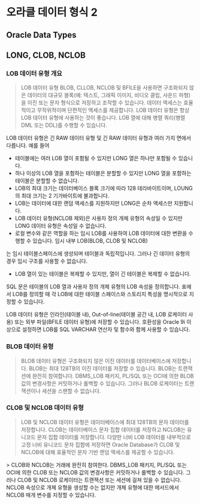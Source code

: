 # 오라클 데이터 형식 2
## Oracle Data Types
## LONG, CLOB, NCLOB
### LOB 데이터 유형 개요

>LOB 데이터 유형 BLOB, CLLOB, NCLOB 및 BFILE을 사용하면 구조화되지 않은 데이터의 대규모 블록(예: 텍스트, 그래픽 이미지, 비디오 클립, 사운드 파형)을 이진 또는 문자 형식으로 저장하고 조작할 수 있습니다. 데이터 액세스는 효율적이고 무작위적이며 단편적인 액세스를 제공합니다. LOB 데이터 유형은 항상 LOB 데이터 유형에 사용하는 것이 좋습니다. LOB 열에 대해 병렬 쿼리(병렬 DML 또는 DDL)를 수행할 수 있습니다.

LOB 데이터 유형은 긴 RAW 데이터 유형 및 긴 RAW 데이터 유형과 여러 가지 면에서 다릅니다. 예를 들어 

  - 테이블에는 여러 LOB 열이 포함될 수 있지만 LONG 열은 하나만 포함될 수 있습니다. ​
  - 하나 이상의 LOB 열을 포함하는 테이블은 분할할 수 있지만 LONG 열을 포함하는 테이블은 분할할 수 없습니다.
  - LOB의 최대 크기는 데이터베이스 블록 크기에 따라 128 테라바이트이며, LOUNG의 최대 크기는 2 기가바이트에 불과합니다.
  - LOB는 데이터에 대한 랜덤 액세스를 지원하지만 LONG은 순차 액세스만 지원합니다.
  - LOB 데이터 유형(NCLOB 제외)은 사용자 정의 개체 유형의 속성일 수 있지만 LONG 데이터 유형은 속성일 수 없습니다.
  - 로컬 변수와 같은 역할을 하는 임시 LOB를 사용하여 LOB 데이터에 대한 변환을 수행할 수 있습니다. 임시 내부 LOB(BLOB, CLOB 및 NCLOB)

는 임시 테이블스페이스에 생성되며 테이블과 독립적입니다. 그러나 긴 데이터 유형의 경우 임시 구조를 사용할 수 없습니다.

  - LOB 열이 있는 테이블은 복제할 수 있지만, 열이 긴 테이블은 복제할 수 없습니다.​

SQL 문은 테이블의 LOB 열과 사용자 정의 개체 유형의 LOB 속성을 정의합니다. 표에서 LOB를 정의할 때 각 LOB에 대한 테이블 스페이스와 스토리지 특성을 명시적으로 지정할 수 있습니다.

LOB 데이터 유형은 인라인(테이블 내), Out-of-line(테이블 공간 내, LOB 로케이터 사용) 또는 외부 파일(BFILE 데이터 유형)에 저장할 수 있습니다. 호환성을 Oracle 9i 이상으로 설정하면 LOB를 SQL VARCHAR 연산자 및 함수와 함께 사용할 수 있습니다.

### BLOB 데이터 유형

> BLOB 데이터 유형은 구조화되지 않은 이진 데이터를 데이터베이스에 저장합니다. BLOB는 최대 128TB의 이진 데이터를 저장할 수 있습니다. BLOB는 트랜잭션에 완전히 참여합니다. DBMS_LOB 패키지, PL/SQL 또는 OCI에 의한 BLOB 값의 변경사항은 커밋하거나 롤백할 수 있습니다. 그러나 BLOB 로케이터는 트랜잭션이나 세션을 스팬할 수 없습니다.​

### CLOB 및 NCLOB 데이터 유형

> LOB 및 NCLOB 데이터 유형은 데이터베이스에 최대 128TB의 문자 데이터를 저장합니다. CLOB는 데이터베이스 문자 집합 데이터를 저장하고 NCLOB는 유니코드 문자 집합 데이터를 저장합니다. 다양한 너비 LOB 데이터를 내부적으로 고정 너비 유니코드 문자 집합에 저장하면 Oracle Database가 CLOB 및 NCLOB에 대해 효율적인 문자 기반 랜덤 액세스를 제공할 수 있습니다.

​> CLOB와 NCLOB는 거래에 완전히 참여한다. DBMS_LOB 패키지, PL/SQL 또는 OCI에 의한 CLOB 또는 NCLOB 값의 변경사항은 커밋하거나 롤백할 수 있습니다. 그러나 CLOB 및 NCLOB 로케이터는 트랜잭션 또는 세션에 걸쳐 있을 수 없습니다. NCLOB 속성으로 개체 유형을 생성할 수는 없지만 개체 유형에 대한 메서드에서 NCLOB 매개 변수를 지정할 수 있습니다.
